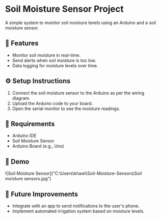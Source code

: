 # Soil Moisture Sensor Project

A simple system to monitor soil moisture levels using an Arduino and a soil moisture sensor.

## 🌱 Features
- Monitor soil moisture in real-time.
- Send alerts when soil moisture is too low.
- Data logging for moisture levels over time.

## ⚙️ Setup Instructions
1. Connect the soil moisture sensor to the Arduino as per the wiring diagram.
2. Upload the Arduino code to your board.
3. Open the serial monitor to see the moisture readings.

## 🔧 Requirements
- Arduino IDE
- Soil Moisture Sensor
- Arduino Board (e.g., Uno)

## 📸 Demo

![Soil Moisture Sensor]("C:\Users\khawl\Soil-Moisture-Sensors\Soil moisture sensors.jpg")

## 🚀 Future Improvements
- Integrate with an app to send notifications to the user's phone.
- Implement automated irrigation system based on moisture levels.

